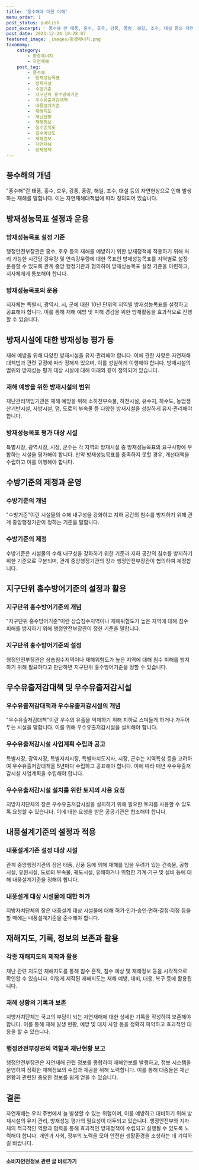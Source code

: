 ```yaml
---
title: '풍수해에 대한 이해'
menu_order: 1
post_status: publish
post_excerpt: ' 풍수해 란 태풍, 홍수, 호우, 강풍, 풍랑, 해일, 조수, 대설 등의 자연현상으로 인해 발생하는 재해를 말합니다. 이는 자연재해대책법에 따라 정의되어 있습니다.'
post_date: 2023-12-24 10:28:07
featured_image: _images/환경에너지.png
taxonomy:
    category:
        - 환경에너지
        - 자연재해
    post_tag:
        - 풍수해
        -  방재성능목표
        -  방재시설
        -  수방기준
        -  지구단위 홍수방어기준
        -  우수유출저감대책
        -  내풍설계기준
        -  재해지도
        -  재난현황
        -  재해정보
        -  침수흔적도
        -  침수예상도
        -  재해연보
        -  자연재해
        -  방재정책
---
```



## 풍수해의 개념
"풍수해"란 태풍, 홍수, 호우, 강풍, 풍랑, 해일, 조수, 대설 등의 자연현상으로 인해 발생하는 재해를 말합니다. 이는 자연재해대책법에 따라 정의되어 있습니다.

## 방재성능목표 설정과 운용
### 방재성능목표 설정 기준
행정안전부장관은 홍수, 호우 등의 재해를 예방하기 위한 방재정책에 적용하기 위해 처리 가능한 시간당 강우량 및 연속강우량에 대한 목표인 방재성능목표를 지역별로 설정·운용할 수 있도록 관계 중앙 행정기관과 협의하여 방재성능목표 설정 기준을 마련하고, 지자체에게 통보해야 합니다.

### 방재성능목표의 운용
지자체는 특별시, 광역시, 시, 군에 대한 10년 단위의 지역별 방재성능목표를 설정하고 공표해야 합니다. 이를 통해 재해 예방 및 피해 경감을 위한 방재활동을 효과적으로 진행할 수 있습니다.

## 방재시설에 대한 방재성능 평가 등
재해 예방을 위해 다양한 방재시설을 유지·관리해야 합니다. 이에 관한 사항은 자연재해대책법과 관련 규정에 따라 정해져 있으며, 이를 성실하게 이행해야 합니다. 방재시설의 범위와 방재성능 평가 대상 시설에 대해 아래와 같이 정의되어 있습니다.

### 재해 예방을 위한 방재시설의 범위
재난관리책임기관은 재해 예방을 위해 소하천부속물, 하천시설, 유수지, 하수도, 농업생산기반시설, 사방시설, 댐, 도로의 부속물 등 다양한 방재시설을 성실하게 유지·관리해야 합니다.

### 방재성능목표 평가 대상 시설
특별시장, 광역시장, 시장, 군수는 각 지역의 방재시설 중 방재성능목표의 요구사항에 부합하는 시설을 평가해야 합니다. 만약 방재성능목표를 충족하지 못할 경우, 개선대책을 수립하고 이를 이행해야 합니다.

## 수방기준의 제정과 운영
### 수방기준의 개념
"수방기준"이란 시설물의 수해 내구성을 강화하고 지하 공간의 침수를 방지하기 위해 관계 중앙행정기관이 정하는 기준을 말합니다.

### 수방기준의 제정
수방기준은 시설물의 수해 내구성을 강화하기 위한 기준과 지하 공간의 침수를 방지하기 위한 기준으로 구분되며, 관계 중앙행정기관의 장과 행정안전부장관이 협의하여 제정합니다.

## 지구단위 홍수방어기준의 설정과 활용
### 지구단위 홍수방어기준의 개념
"지구단위 홍수방어기준"이란 상습침수지역이나 재해위험도가 높은 지역에 대해 침수 피해를 방지하기 위해 행정안전부장관이 정한 기준을 말합니다.

### 지구단위 홍수방어기준의 설정
행정안전부장관은 상습침수지역이나 재해위험도가 높은 지역에 대해 침수 피해를 방지하기 위해 필요하다고 판단하면 지구단위 홍수방어기준을 정할 수 있습니다.

## 우수유출저감대책 및 우수유출저감시설
### 우수유출저감대책과 우수유출저감시설의 개념
"우수유출저감대책"이란 우수의 유출을 억제하기 위해 지하로 스며들게 하거나 가두어두는 시설을 말합니다. 이를 위해 우수유출저감시설을 설치해야 합니다.

### 우수유출저감시설 사업계획 수립과 공고
특별시장, 광역시장, 특별자치시장, 특별자치도지사, 시장, 군수는 지역특성 등을 고려하여 우수유출저감대책을 5년마다 수립하고 공표해야 합니다. 이에 따라 매년 우수유출저감시설 사업계획을 수립해야 합니다.

### 우수유출저감시설 설치를 위한 토지의 사용 요청
지방자치단체의 장은 우수유출저감시설을 설치하기 위해 필요한 토지를 사용할 수 있도록 요청할 수 있습니다. 이에 대한 요청을 받은 공공기관은 협조해야 합니다.

## 내풍설계기준의 설정과 적용
### 내풍설계기준 설정 대상 시설
관계 중앙행정기관의 장은 태풍, 강풍 등에 의해 재해를 입을 우려가 있는 건축물, 공항시설, 유원시설, 도로의 부속물, 궤도시설, 유해하거나 위험한 기계·기구 및 설비 등에 대해 내풍설계기준을 정해야 합니다.

### 내풍설계 대상 시설물에 대한 허가
지방자치단체의 장은 내풍설계 대상 시설물에 대해 허가·인가·승인·면허·결정·지정 등을 할 때에는 내풍설계기준을 준수해야 합니다.

## 재해지도, 기록, 정보의 보존과 활용
### 각종 재해지도의 제작과 활용
재난 관련 지도인 재해지도를 통해 침수 흔적, 침수 예상 및 재해정보 등을 시각적으로 확인할 수 있습니다. 이렇게 제작된 재해지도는 재해 예방, 대비, 대응, 복구 등에 활용됩니다.

### 재해 상황의 기록과 보존
지방자치단체는 국고의 부담이 되는 자연재해에 대한 상세한 기록을 작성하여 보존해야 합니다. 이를 통해 재해 발생 현황, 예방 및 대처 사항 등을 정확히 파악하고 효과적인 대응을 할 수 있습니다.

### 행정안전부장관의 역할과 재난현황 보고
행정안전부장관은 자연재해 관련 정보를 종합하여 재해연보를 발행하고, 정보 시스템을 운영하여 정확한 재해정보의 수집과 제공을 위해 노력합니다. 이를 통해 대중들은 재난현황과 관련된 중요한 정보를 쉽게 얻을 수 있습니다.

## 결론

자연재해는 우리 주변에서 늘 발생할 수 있는 위험이며, 이를 예방하고 대비하기 위해 방재시설의 유지·관리, 방재성능 평가의 필요성이 대두되고 있습니다. 행정안전부와 지자체의 적극적인 역할과 협력을 통해 효과적인 방재정책이 수립되고 실행될 수 있도록 노력해야 합니다. 개인과 사회, 정부의 노력을 모아 안전한 생활환경을 조성하는 데 기여하길 바랍니다.
<!-- wp:separator -->
<hr class="wp-block-separator has-alpha-channel-opacity"/>
<!-- /wp:separator -->

<!-- wp:group {"backgroundColor":"base","layout":{"type":"constrained"}} -->
<div class="wp-block-group has-base-background-color has-background"><!-- wp:paragraph {"align":"center","fontSize":"medium"} -->
<p class="has-text-align-center has-large-font-size"><strong>소비자안전정보 관련 글 바로가기</strong></p>
<!-- /wp:paragraph -->


<!-- wp:latest-posts
{"categories":[{"id":31486,"count":19,"description":"","link":"https://uknowlaw.com/category/%ec%86%8c%eb%b9%84%ec%9e%90%ec%95%88%ec%a0%84%ec%a0%95%eb%b3%b4/","name":"소비자안전정보","slug":"소비자안전정보","taxonomy":"category","parent":0,"meta":[],"_links":{"self":[{"href":"https://uknowlaw.com/wp-json/wp/v2/categories/31486"}],"collection":[{"href":"https://uknowlaw.com/wp-json/wp/v2/categories"}],"about":[{"href":"https://uknowlaw.com/wp-json/wp/v2/taxonomies/category"}],"wp:post_type":[{"href":"https://uknowlaw.com/wp-json/wp/v2/posts?categories=31486"}],"curies":[{"name":"wp","href":"https://api.w.org/{rel}","templated":true}]}}],"postsToShow":100,"excerptLength":28,"postLayout":"grid","columns":2,"featuredImageAlign":"left","featuredImageSizeSlug":"large","fontSize":"small"} /--></div>
<!-- /wp:group -->
